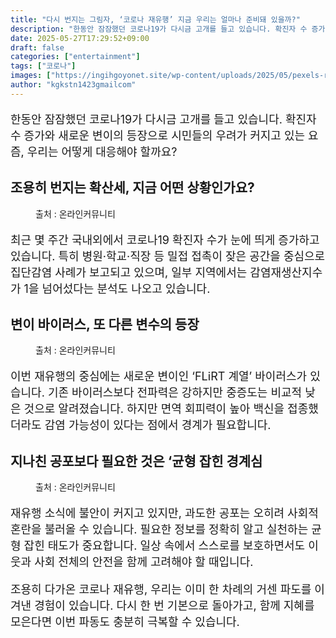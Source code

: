 ```yaml
---
title: "다시 번지는 그림자, ‘코로나 재유행’ 지금 우리는 얼마나 준비돼 있을까?"
description: "한동안 잠잠했던 코로나19가 다시금 고개를 들고 있습니다. 확진자 수 증가와 새로운 변이의 등장으로 시민들의 우려가 커지고 있는 요즘, 우리는 어떻게 대응해야 할까요?"
date: 2025-05-27T17:29:52+09:00
draft: false
categories: ["entertainment"]
tags: ["코로나"]
images: ["https://ingihgoyonet.site/wp-content/uploads/2025/05/pexels-ryan-lee-706204269-31900637-1024x686.jpg", "https://ingihgoyonet.site/wp-content/uploads/2025/05/pexels-davegarcia-31133140-1024x683.jpg", "https://ingihgoyonet.site/wp-content/uploads/2025/05/pexels-edward-jenner-4031867-1024x683.jpg"]
author: "kgkstn1423gmailcom"
---
```


<p style="font-size:18px">한동안 잠잠했던 코로나19가 다시금 고개를 들고 있습니다. 확진자 수 증가와 새로운 변이의 등장으로 시민들의 우려가 커지고 있는 요즘, 우리는 어떻게 대응해야 할까요?</p> <h2 >조용히 번지는 확산세, 지금 어떤 상황인가요?</h2> <figure ><img src="https://ingihgoyonet.site/wp-content/uploads/2025/05/pexels-ryan-lee-706204269-31900637-1024x686.jpg" alt="" style="aspect-ratio:16/9;object-fit:cover"/><figcaption >출처 : 온라인커뮤니티</figcaption></figure> <p style="font-size:18px">최근 몇 주간 국내외에서 코로나19 확진자 수가 눈에 띄게 증가하고 있습니다. 특히 병원·학교·직장 등 밀접 접촉이 잦은 공간을 중심으로 집단감염 사례가 보고되고 있으며, 일부 지역에서는 감염재생산지수가 1을 넘어섰다는 분석도 나오고 있습니다.</p> <h2 >변이 바이러스, 또 다른 변수의 등장</h2> <figure ><img src="https://ingihgoyonet.site/wp-content/uploads/2025/05/pexels-davegarcia-31133140-1024x683.jpg" alt="" style="aspect-ratio:16/9;object-fit:cover"/><figcaption >출처 : 온라인커뮤니티</figcaption></figure> <p style="font-size:18px">이번 재유행의 중심에는 새로운 변이인 ‘FLiRT 계열’ 바이러스가 있습니다. 기존 바이러스보다 전파력은 강하지만 중증도는 비교적 낮은 것으로 알려졌습니다. 하지만 면역 회피력이 높아 백신을 접종했더라도 감염 가능성이 있다는 점에서 경계가 필요합니다.</p> <h2 >지나친 공포보다 필요한 것은 ‘균형 잡힌 경계심</h2> <figure ><img src="https://ingihgoyonet.site/wp-content/uploads/2025/05/pexels-edward-jenner-4031867-1024x683.jpg" alt="" style="aspect-ratio:16/9;object-fit:cover"/><figcaption >출처 : 온라인커뮤니티</figcaption></figure> <p style="font-size:18px">재유행 소식에 불안이 커지고 있지만, 과도한 공포는 오히려 사회적 혼란을 불러올 수 있습니다. 필요한 정보를 정확히 알고 실천하는 균형 잡힌 태도가 중요합니다. 일상 속에서 스스로를 보호하면서도 이웃과 사회 전체의 안전을 함께 고려해야 할 때입니다.</p> <p style="font-size:18px">조용히 다가온 코로나 재유행, 우리는 이미 한 차례의 거센 파도를 이겨낸 경험이 있습니다. 다시 한 번 기본으로 돌아가고, 함께 지혜를 모은다면 이번 파동도 충분히 극복할 수 있습니다.</p>